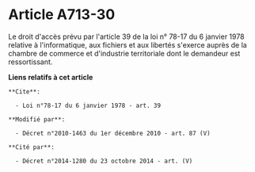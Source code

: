 # Article A713-30

Le droit d'accès prévu par l'article 39 de la loi n° 78-17 du 6 janvier 1978 relative à l'informatique, aux fichiers et aux
libertés s'exerce auprès de la      chambre de commerce et d'industrie territoriale dont le demandeur est ressortissant.

**Liens relatifs à cet article**

	**Cite**:

	  - Loi n°78-17 du 6 janvier 1978 - art. 39

	**Modifié par**:

	  - Décret n°2010-1463 du 1er décembre 2010 - art. 87 (V)

	**Cité par**:

	  - Décret n°2014-1280 du 23 octobre 2014 - art. (V)
